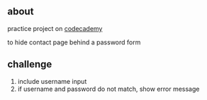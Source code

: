 ## about
practice project on [codecademy](https://www.codecademy.com/courses/react-101/projects/authorization-form)

to hide contact page behind a password form

## challenge
1. include username input
2. if username and password do not match, show error message
